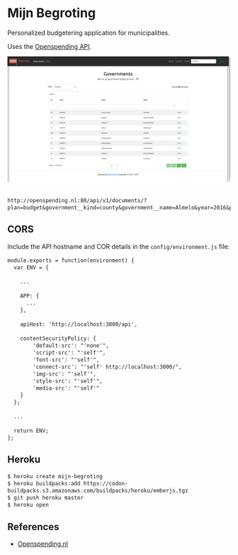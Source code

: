 # Mijn Begroting

Personalized budgetering application for municipalities.

Uses the [Openspending API](http://openspending.nl/api/v1/doc/).

![](images/screenshot-governments.png)


##

```
http://openspending.nl:80/api/v1/documents/?plan=budget&government__kind=county&government__name=Almelo&year=2016&period=0

```

## CORS

Include the API hostname and COR details in the `config/environment.js` file:

```
module.exports = function(environment) {
  var ENV = {

    ...

    APP: {
      ...
    },

    apiHost: 'http://localhost:3000/api',

    contentSecurityPolicy: {
        'default-src': "'none'",
        'script-src': "'self'",
        'font-src': "'self'",
        'connect-src': "'self' http://localhost:3000/",
        'img-src': "'self'",
        'style-src': "'self'",
        'media-src': "'self'"
    }
  };

  ...

  return ENV;
};
```


## Heroku

```
$ heroku create mijn-begroting
$ heroku buildpacks:add https://codon-buildpacks.s3.amazonaws.com/buildpacks/heroku/emberjs.tgz
$ git push heroku master
$ heroku open
```

## References

* [Openspending.nl](http://openspending.nl/)

